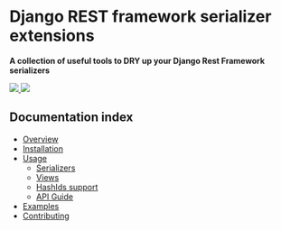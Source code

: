 # Django REST framework serializer extensions
**A collection of useful tools to DRY up your Django Rest Framework serializers**


<div class="badges">
    <a href="http://travis-ci.org/evenicoulddoit/django-rest-framework-serializer-extensions">
        <img src="https://travis-ci.org/evenicoulddoit/django-rest-framework-serializer-extensions.svg?branch=master">
    </a>
    <a href="https://pypi.python.org/pypi/djangorestframework-serializer-extensions">
        <img src="https://img.shields.io/pypi/v/djangorestframework-serializer-extensions.svg">
    </a>
</div>


## Documentation index
* [Overview](overview.md)
* [Installation](installation.md)
* [Usage](usage.md)
    * [Serializers](usage-serializers.md)
    * [Views](usage-views.md)
    * [HashIds support](usage-hashids.md)
    * [API Guide](usage-api.md)
* [Examples](examples.md)
* [Contributing](contributing.md)
